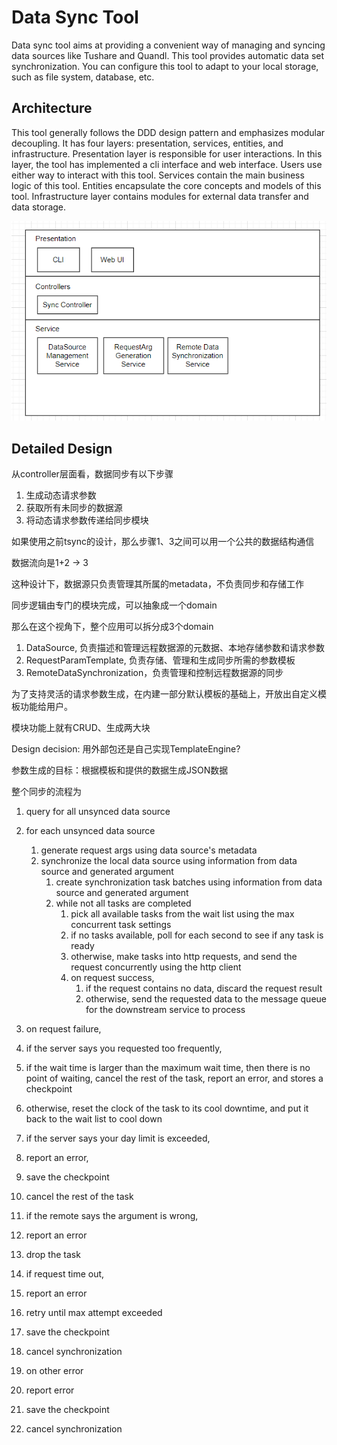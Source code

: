 # Data Sync Tool

Data sync tool aims at providing a convenient way of managing and syncing data sources like Tushare and Quandl. This tool provides automatic data set synchronization. You can configure this tool to adapt to your local storage, such as file system, database, etc.

## Architecture

This tool generally follows the DDD design pattern and emphasizes modular decoupling. It has four layers: presentation, services, entities, and infrastructure. Presentation layer is responsible for user interactions. In this layer, the tool has implemented a cli interface and web interface. Users use either way to interact with this tool. Services contain the main business logic of this tool. Entities encapsulate the core concepts and models of this tool. Infrastructure layer contains modules for external data transfer and data storage.

![1676612941960](image/detailed_design/1676612941960.png)

## Detailed Design

从controller层面看，数据同步有以下步骤

1. 生成动态请求参数
2. 获取所有未同步的数据源
3. 将动态请求参数传递给同步模块

如果使用之前tsync的设计，那么步骤1、3之间可以用一个公共的数据结构通信

数据流向是1+2 -> 3

这种设计下，数据源只负责管理其所属的metadata，不负责同步和存储工作

同步逻辑由专门的模块完成，可以抽象成一个domain

那么在这个视角下，整个应用可以拆分成3个domain

1. DataSource, 负责描述和管理远程数据源的元数据、本地存储参数和请求参数
2. RequestParamTemplate, 负责存储、管理和生成同步所需的参数模板
3. RemoteDataSynchronization，负责管理和控制远程数据源的同步


为了支持灵活的请求参数生成，在内建一部分默认模板的基础上，开放出自定义模板功能给用户。

模块功能上就有CRUD、生成两大块

Design decision: 用外部包还是自己实现TemplateEngine?

参数生成的目标：根据模板和提供的数据生成JSON数据



整个同步的流程为

1. query for all unsynced data source
2. for each unsynced data source

   1. generate request args using data source's metadata
   2. synchronize the local data source using information from data source and generated argument
      1. create synchronization task batches using information from data source and generated argument
      2. while not all tasks are completed
         1. pick all available tasks from the wait list using the max concurrent task settings
         2. if no tasks available, poll for each second to see if any task is ready
         3. otherwise, make tasks into http requests, and send the request concurrently using the http client
         4. on request success,
            1. if the request contains no data, discard the request result
            2. otherwise, send the requested data to the message queue for the downstream service to process
3. on request failure,
4. if the server says you requested too frequently,
5. if the wait time is larger than the maximum wait time, then there is no point of waiting, cancel the rest of the task, report an error, and stores a checkpoint
6. otherwise, reset the clock of the task to its cool downtime, and put it back to the wait list to cool down
7. if the server says your day limit is exceeded,
8. report an error,
9. save the checkpoint
10. cancel the rest of the task
11. if the remote says the argument is wrong,
12. report an error
13. drop the task
14. if request time out,
15. report an error
16. retry until max attempt exceeded
17. save the checkpoint
18. cancel synchronization
19. on other error
20. report error
21. save the checkpoint
22. cancel synchronization
